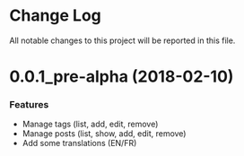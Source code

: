 # Change Log

All notable changes to this project will be reported in this file.

<a name="0.0.1"></a>
# 0.0.1_pre-alpha (2018-02-10)

### Features

* Manage tags (list, add, edit, remove)
* Manage posts (list, show, add, edit, remove)
* Add some translations (EN/FR)